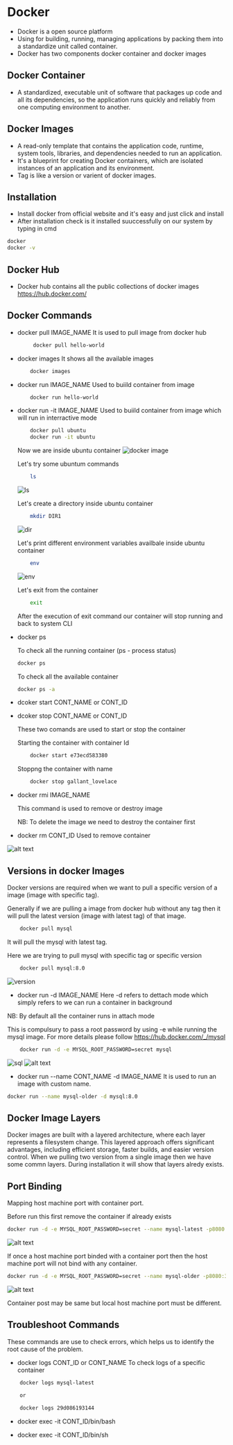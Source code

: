 # Docker
- Docker is a open source platform
- Using for building, running, managing applications by packing them into a standardize unit called container. 
- Docker has two components docker container and docker images 

## Docker Container 
- A standardized, executable unit of software that packages up code and all its dependencies, so the application runs quickly and reliably from one computing environment to another.

## Docker Images 
- A read-only template that contains the application code, runtime, system tools, libraries, and dependencies needed to run an application. 
- It's a blueprint for creating Docker containers, which are isolated instances of an application and its environment.
- Tag is like a version or varient of docker images.

## Installation 
- Install docker from official website and it's easy and just click and install 
- After installation check is it installed suuccessfully on our system by typing in cmd 
``` bash
docker
docker -v 
```

## Docker Hub
- Docker hub contains all the public collections of docker images https://hub.docker.com/

## Docker Commands 

- docker pull IMAGE_NAME
    It is used to pull image from docker hub 
    ```bash
         docker pull hello-world
    ```
- docker images
    It shows all the available images 
    ```bash 
        docker images
    ```
- docker run IMAGE_NAME
    Used to buiild container from image
    ```bash
        docker run hello-world
    ```

- docker run -it IMAGE_NAME
    Used to buiild container from image which will run in interractive mode 
    ```bash
        docker pull ubuntu
        docker run -it ubuntu
    ```
    Now we are inside ubuntu container 
    ![docker image](image.png)

    Let's try some ubuntum commands 
    ```bash
        ls
    ```
    ![ls](image-1.png)

    Let's create a directory inside ubuntu container 
    ```bash 
        mkdir DIR1
    ```
    ![dir](image-2.png)

    Let's print different environment variables availbale inside ubuntu container
    ```bash 
        env
    ```
    ![env](image-3.png)

    Let's exit from the container
    ```bash 
        exit
    ```
    After the execution of exit command our container will stop running and back to system CLI


- docker ps 

     To check all the running container (ps - process status)
     ```bash 
     docker ps
    ```
    To check all the available container 
    ```bash 
    docker ps -a 
    ```

- dcoker start CONT_NAME or CONT_ID
- dcoker stop CONT_NAME or CONT_ID

    These two comands are used to start or stop the container 

    Starting the container with container Id 
    ```bash
        docker start e73ecd583380
    ```

    Stoppng the container with name
    ```bash 
        docker stop gallant_lovelace
    ```

- docker rmi IMAGE_NAME

    This command is used to remove or destroy image 

    NB: To delete the image we need to destroy the container first

- docker rm CONT_ID
    Used to remove container 

![alt text](image-4.png)


## Versions in docker Images

Docker versions are required when we want to pull a specific version of a image (image with specific tag).

Generally if we are pulling a image from docker hub without any tag then it will pull the latest version (image with latest tag) of that image.

```bash 
    docker pull mysql
```
It will pull the mysql with latest tag.


Here we are trying to pull mysql with specific tag or specific version
```bash
    docker pull mysql:8.0
```
![version](image-5.png)


- docker run -d IMAGE_NAME
 Here -d refers to dettach mode which simply refers to we can run a container in background 

 NB: By default all the container runs in attach mode 

This is compulsury to pass a root password by using -e while running the mysql image. For more details please follow https://hub.docker.com/_/mysql

```bash
    docker run -d -e MYSQL_ROOT_PASSWORD=secret mysql
```
![sql](image-6.png)
![alt text](image-7.png)

 - docker run --name CONT_NAME -d IMAGE_NAME
 It is used to run an image with custom name.
``` bash
docker run --name mysql-older -d mysql:8.0
```

## Docker Image Layers
Docker images are built with a layered architecture, where each layer represents a filesystem change.
This layered approach offers significant advantages, including efficient storage, faster builds, and easier version control.
When we pulling two version from a single image then we have some commn layers. During installation it will show that layers alredy exists.

## Port Binding
Mapping host machine port with container port.

Before run this first remove the container if already exists

```bash
docker run -d -e MYSQL_ROOT_PASSWORD=secret --name mysql-latest -p8080:3306 mysql
```
![alt text](image-8.png)

If once a host machine port binded with a container port then the host machine port will not bind with any container.
```bash
docker run -d -e MYSQL_ROOT_PASSWORD=secret --name mysql-older -p8080:3306 mysql:8.0
```
![alt text](image-9.png)

Container post may be same but local host machine port must be different.

## Troubleshoot Commands

These commands are use to check errors, which helps us to identify the root cause of the problem.

- docker logs CONT_ID or CONT_NAME
    To check logs of a specific container
```bash
    docker logs mysql-latest
    
    or 

    docker logs 29d086193144
```

- docker exec -it CONT_ID/bin/bash

- docker exec -it CONT_ID/bin/sh

